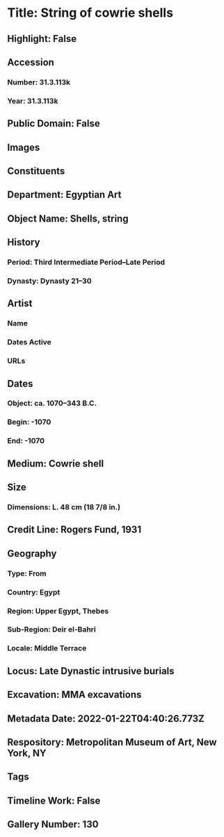 # Title: String of cowrie shells
## Highlight: False
## Accession
### Number: 31.3.113k
### Year: 31.3.113k
## Public Domain: False
## Images
## Constituents
## Department: Egyptian Art
## Object Name: Shells, string
## History
### Period: Third Intermediate Period–Late Period
### Dynasty: Dynasty 21–30
## Artist
### Name
### Dates Active
### URLs
## Dates
### Object: ca. 1070–343 B.C.
### Begin: -1070
### End: -1070
## Medium: Cowrie shell
## Size
### Dimensions: L. 48 cm (18 7/8 in.)
## Credit Line: Rogers Fund, 1931
## Geography
### Type: From
### Country: Egypt
### Region: Upper Egypt, Thebes
### Sub-Region: Deir el-Bahri
### Locale: Middle Terrace
## Locus: Late Dynastic intrusive burials
## Excavation: MMA excavations
## Metadata Date: 2022-01-22T04:40:26.773Z
## Respository: Metropolitan Museum of Art, New York, NY
## Tags
## Timeline Work: False
## Gallery Number: 130